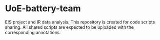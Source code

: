 # UoE-battery-team
EIS project and IR data analysis.
This repository is created for code scripts sharing.
All shared scripts are expected to be uploaded with the corresponding annotations.  
